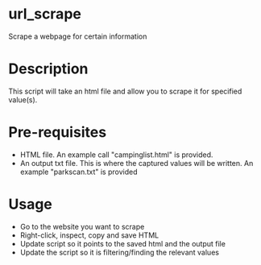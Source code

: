 # url_scrape
Scrape a webpage for certain information

# Description
This script will take an html file and allow you to scrape it for specified value(s). 

# Pre-requisites
* HTML file. An example call "campinglist.html" is provided. 
* An output txt file. This is where the captured values will be written. An example "parkscan.txt" is provided

# Usage
* Go to the website you want to scrape
* Right-click, inspect, copy and save HTML
* Update script so it points to the saved html and the output file
* Update the script so it is filtering/finding the relevant values
